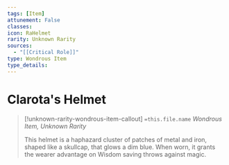 ```yaml
---
tags: [Item]
attunement: False
classes: 
icon: RaHelmet
rarity: Unknown Rarity
sources:
  - "[[Critical Role]]"
type: Wondrous Item
type_details: 
---
```

# Clarota's Helmet
>[!unknown-rarity-wondrous-item-callout] `=this.file.name`
>*Wondrous Item, Unknown Rarity*
>
>This helmet is a haphazard cluster of patches of metal and iron, shaped like a skullcap, that glows a dim blue. When worn, it grants the wearer advantage on Wisdom saving throws against magic.
>
>

